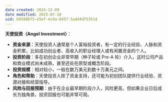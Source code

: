 ```yaml
---
date created: 2024-12-09
date modified: 2025-07-10
uid: b95886f5-e5ef-4cda-8457-5add4d75351d
---
```

**天使投资（Angel Investment）**：

- **资金来源**：天使投资人通常是个人富裕投资者，有一定的行业经验、人脉和资金积累，比如成功创业者、高收入的职业经理人或有闲置资金的个人。
- **投资阶段**：多在初创企业非常早期（种子轮或 Pre-A 轮）介入，这时公司产品和商业模式尚未成熟，甚至还处在原型或概念阶段。
- **投资规模**：相对较小，一般在数万美元到数十万美元之间。
- **角色和帮助**：天使投资人除了资金支持，还可能为初创团队提供行业经验、资源对接和经营指导。
- **风险与回报预期**：由于在企业最早期阶段介入，风险更高，但如果企业日后成长为独角兽，投资回报也可能非常可观。
